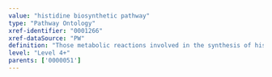 ```yaml
---
value: "histidine biosynthetic pathway"
type: "Pathway Ontology"
xref-identifier: "0001266"
xref-dataSource: "PW"
definition: "Those metabolic reactions involved in the synthesis of histidine, an essential amino acid for humans. The biosynthesis of histidine has been extensively studied in E. coli and S. typhimurium."
level: "Level 4+"
parents: ['0000051']
---
```

